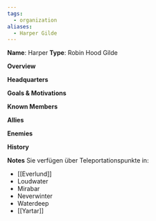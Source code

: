 ```yaml
---
tags:
  - organization
aliases:
  - Harper Gilde
---
```


**Name**: Harper
**Type**: Robin Hood Gilde

**Overview**

**Headquarters**

**Goals & Motivations**

**Known Members**

**Allies**

**Enemies**

**History**

**Notes**
Sie verfügen über Teleportationspunkte in:
- [[Everlund]]
- Loudwater
- Mirabar
- Neverwinter
- Waterdeep
- [[Yartar]]
